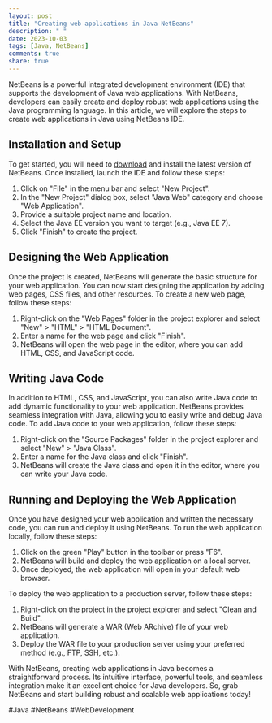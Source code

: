 ```yaml
---
layout: post
title: "Creating web applications in Java NetBeans"
description: " "
date: 2023-10-03
tags: [Java, NetBeans]
comments: true
share: true
---
```


NetBeans is a powerful integrated development environment (IDE) that supports the development of Java web applications. With NetBeans, developers can easily create and deploy robust web applications using the Java programming language. In this article, we will explore the steps to create web applications in Java using NetBeans IDE.

## Installation and Setup

To get started, you will need to [download](https://netbeans.apache.org/download/index.html) and install the latest version of NetBeans. Once installed, launch the IDE and follow these steps:

1. Click on "File" in the menu bar and select "New Project".
2. In the "New Project" dialog box, select "Java Web" category and choose "Web Application".
3. Provide a suitable project name and location.
4. Select the Java EE version you want to target (e.g., Java EE 7).
5. Click "Finish" to create the project.

## Designing the Web Application

Once the project is created, NetBeans will generate the basic structure for your web application. You can now start designing the application by adding web pages, CSS files, and other resources. To create a new web page, follow these steps:

1. Right-click on the "Web Pages" folder in the project explorer and select "New" > "HTML" > "HTML Document".
2. Enter a name for the web page and click "Finish".
3. NetBeans will open the web page in the editor, where you can add HTML, CSS, and JavaScript code.

## Writing Java Code

In addition to HTML, CSS, and JavaScript, you can also write Java code to add dynamic functionality to your web application. NetBeans provides seamless integration with Java, allowing you to easily write and debug Java code. To add Java code to your web application, follow these steps:

1. Right-click on the "Source Packages" folder in the project explorer and select "New" > "Java Class".
2. Enter a name for the Java class and click "Finish".
3. NetBeans will create the Java class and open it in the editor, where you can write your Java code.

## Running and Deploying the Web Application

Once you have designed your web application and written the necessary code, you can run and deploy it using NetBeans. To run the web application locally, follow these steps:

1. Click on the green "Play" button in the toolbar or press "F6".
2. NetBeans will build and deploy the web application on a local server.
3. Once deployed, the web application will open in your default web browser.

To deploy the web application to a production server, follow these steps:

1. Right-click on the project in the project explorer and select "Clean and Build".
2. NetBeans will generate a WAR (Web ARchive) file of your web application.
3. Deploy the WAR file to your production server using your preferred method (e.g., FTP, SSH, etc.).

With NetBeans, creating web applications in Java becomes a straightforward process. Its intuitive interface, powerful tools, and seamless integration make it an excellent choice for Java developers. So, grab NetBeans and start building robust and scalable web applications today!

#Java #NetBeans #WebDevelopment